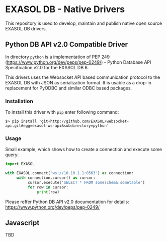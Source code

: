 # EXASOL DB - Native Drivers

This repository is used to develop, maintain and publish native open
source EXASOL DB drivers.

## Python DB API v2.0 Compatible Driver

In directory `python` is a implementation of PEP 249
(https://www.python.org/dev/peps/pep-0249/) - Python Database API
Specification v2.0 for the EXASOL DB 6.

This drivers uses the Websocket API based communication protocol to
the EXASOL DB with JSON as serialization format. It is usable as a
drop-in replacement for PyODBC and similar ODBC based packages.

### Installation

To install this driver with `pip` enter following command:
```shell
$> pip install 'git+http://github.com/EXASOL/websocket-api.git#egg=exasol-ws-api&subdirectory=python'
```

### Usage

Small example, which shows how to create a connection and execute some query:
```python
import EXASOL

with EXASOL.connect('ws://10.10.1.1:8563') as connection:
     with connection.cursor() as cursor:
          cursor.execute('SELECT * FROM someschema.sometable')
          for row in cursor:
              print(row)
```


Please reffer Python DB API v2.0 documentation for details:
https://www.python.org/dev/peps/pep-0249/

## Javascript

TBD